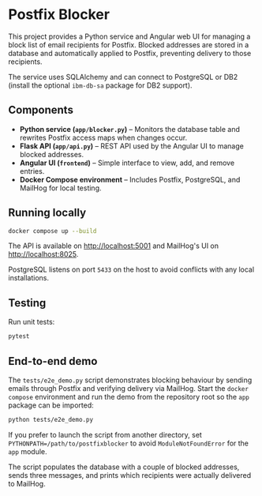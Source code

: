 # Postfix Blocker

This project provides a Python service and Angular web UI for managing a block
list of email recipients for Postfix. Blocked addresses are stored in a
database and automatically applied to Postfix, preventing delivery to those
recipients.

The service uses SQLAlchemy and can connect to PostgreSQL or DB2
(install the optional `ibm-db-sa` package for DB2 support).

## Components

* **Python service (`app/blocker.py`)** – Monitors the database table and
  rewrites Postfix access maps when changes occur.
* **Flask API (`app/api.py`)** – REST API used by the Angular UI to manage
  blocked addresses.
* **Angular UI (`frontend`)** – Simple interface to view, add, and remove
  entries.
* **Docker Compose environment** – Includes Postfix, PostgreSQL, and MailHog
  for local testing.

## Running locally

```bash
docker compose up --build
```

The API is available on [http://localhost:5001](http://localhost:5001) and
MailHog's UI on [http://localhost:8025](http://localhost:8025).

PostgreSQL listens on port `5433` on the host to avoid conflicts with any
local installations.

## Testing

Run unit tests:

```bash
pytest
```

## End-to-end demo

The `tests/e2e_demo.py` script demonstrates blocking behaviour by sending
emails through Postfix and verifying delivery via MailHog. Start the
`docker compose` environment and run the demo from the repository root so
the `app` package can be imported:

```bash
python tests/e2e_demo.py
```

If you prefer to launch the script from another directory, set
`PYTHONPATH=/path/to/postfixblocker` to avoid `ModuleNotFoundError` for the
`app` module.

The script populates the database with a couple of blocked addresses, sends
three messages, and prints which recipients were actually delivered to
MailHog.
